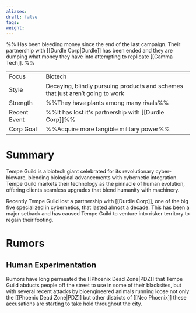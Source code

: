 ```yaml
---
aliases: 
draft: false
tags: 
weight:
---
```

%%
Has been bleeding money since the end of the last campaign.
Their partnership with [[Durdle Corp|Durdle]] has been ended and they are dumping what money they have into attempting to replicate [[Gamma Tech]].
%%

|                                          |                                                                                |
| ---------------------------------------- | ------------------------------------------------------------------------------ |
| <span class="leftTH">Focus</span>        | Biotech                                                                        |
| <span class="leftTH">Style</span>        | Decaying, blindly pursuing products and schemes that just aren’t going to work |
| <span class="leftTH">Strength</span>     | %%They have plants among many rivals%%                                         |
| <span class="leftTH">Recent Event</span> | %%It has lost it's partnership with [[Durdle Corp]]%%                          |
| <span class="leftTH">Corp Goal</span>    | %%Acquire more tangible military power%%                                       |
# Summary
Tempe Guild is a biotech giant celebrated for its revolutionary cyber-bioware, blending biological advancements with cybernetic integration. Tempe Guild markets their technology as the pinnacle of human evolution, offering clients seamless upgrades that blend humanity with machinery.

Recently Tempe Guild lost a partnership with [[Durdle Corp]], one of the big five specialized in cybernetics, that lasted almost a decade. This has been a major setback and has caused Tempe Guild to venture into risker territory to regain their footing.

# Rumors
## Human Experimentation
Rumors have long permeated the [[Phoenix Dead Zone|PDZ]] that Tempe Guild abducts people off the street to use in some of their blacksites, but with several recent attacks by bioengineered animals running loose not only the [[Phoenix Dead Zone|PDZ]] but other districts of [[Neo Phoenix]] these accusations are starting to take hold throughout the city.
